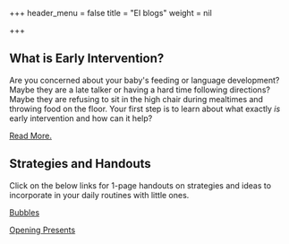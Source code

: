 +++
header_menu = false
title = "EI blogs"
weight = nil

+++
## What is Early Intervention?

Are you concerned about your baby's feeding or language development? Maybe they are a late talker or having a hard time following directions? Maybe they are refusing to sit in the high chair during mealtimes and throwing food on the floor. Your first step is to learn about what exactly _is_ early intervention and how can it help?

[Read More.](/what-is-early-intervention)

## Strategies and Handouts

Click on the below links for 1-page handouts on strategies and ideas to incorporate in your daily routines with little ones.

[Bubbles](/playing-with-bubbles)

[Opening Presents](/opening-presents-language-strategies)